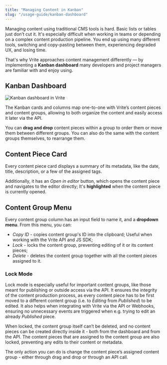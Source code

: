 ```yaml
---
title: "Managing Content in Kanban"
slug: "/usage-guide/kanban-dashboard"
---
```


Managing content using traditional CMS tools is hard. Basic lists or tables just don’t cut it. It's especially difficult when working in teams or depending on a complex content production pipeline. You end up using many different tools, switching and copy-pasting between them, experiencing degraded UX, and losing time.

That's why Vrite approaches content management differently — by implementing a **Kanban dashboard** many developers and project managers are familiar with and enjoy using.

## Kanban Dashboard

![Kanban dashboard in Vrite](https://assets.vrite.io/6409e82d7dfc74cef7a72e0d/b_cu5suIie43VuHUMIuUM.png)

The Kanban cards and columns map one-to-one with Vrite’s content pieces and content groups, allowing to both organize the content and easily access it later via the API.

You can **drag and drop** content pieces within a group to order them or move them between different groups. You can also do the same with the content groups themselves, to rearrange them.

## Content Piece Card

Every content piece card displays a summary of its metadata, like the date, title, description, or a few of the assigned tags.

Additionally, it has an _Open in editor_ button, which opens the content piece and navigates to the editor directly; It's **highlighted** when the content piece is currently opened.

## Content Group Menu

Every content group column has an input field to name it, and a **dropdown menu**. From this menu, you can:

- _Copy ID_ - copies content group's ID into the clipboard; Useful when working with the Vrite API and JS SDK;
- _Lock_ - locks the content group, preventing editing of it or its content pieces;
- _Delete_ - deletes the content group together with all the content pieces assigned to it.

### Lock Mode

Lock mode is especially useful for important content groups, like those meant for publishing or outside access via the API. It ensures the integrity of the content production process, as every content piece has to be first moved to a different content group (i.e. to _Editing_ from _Published_) to be edited. It also helps when integrating with Vrite via the API or Webhooks, ensuring no unnecessary events are triggered when e.g. trying to edit an already _Published_ piece.

When locked, the content group itself can’t be deleted, and no content pieces can be created directly inside it - both from the dashboard and from the API. The content pieces that are assigned to the content group are also locked, preventing any edits to their content or metadata.

The only action you can do is change the content piece’s assigned content group - either through drag and drop or through an API call.

